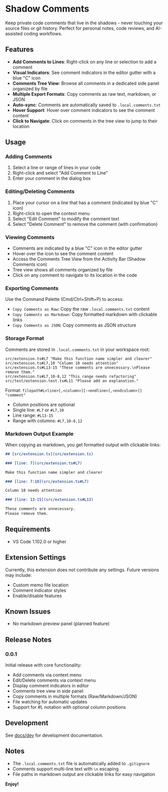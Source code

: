 # Shadow Comments

Keep private code comments that live in the shadows - never touching your source files or git history. Perfect for personal notes, code reviews, and AI-assisted coding workflows.

## Features

- **Add Comments to Lines**: Right-click on any line or selection to add a comment
- **Visual Indicators**: See comment indicators in the editor gutter with a blue "C" icon
- **Comments Tree View**: Browse all comments in a dedicated side panel organized by file
- **Multiple Export Formats**: Copy comments as raw text, markdown, or JSON
- **Auto-sync**: Comments are automatically saved to `.local.comments.txt`
- **Hover Support**: Hover over comment indicators to see the comment content
- **Click to Navigate**: Click on comments in the tree view to jump to their location

## Usage

### Adding Comments

1. Select a line or range of lines in your code
2. Right-click and select "Add Comment to Line"
3. Enter your comment in the dialog box

### Editing/Deleting Comments

1. Place your cursor on a line that has a comment (indicated by blue "C" icon)
2. Right-click to open the context menu
3. Select "Edit Comment" to modify the comment text
4. Select "Delete Comment" to remove the comment (with confirmation)

### Viewing Comments

- Comments are indicated by a blue "C" icon in the editor gutter
- Hover over the icon to see the comment content
- Access the Comments Tree View from the Activity Bar (Shadow Comments icon)
- Tree view shows all comments organized by file
- Click on any comment to navigate to its location in the code

### Exporting Comments

Use the Command Palette (Cmd/Ctrl+Shift+P) to access:
- `Copy Comments as Raw`: Copy the raw `.local.comments.txt` content
- `Copy Comments as Markdown`: Copy formatted markdown with clickable links
- `Copy Comments as JSON`: Copy comments as JSON structure

### Storage Format

Comments are stored in `.local.comments.txt` in your workspace root:

```
src/extension.ts#L7 "Make this function name simpler and clearer"
src/extension.ts#L7,10 "Column 10 needs attention"
src/extension.ts#L13-15 "These comments are unnecessary.\nPlease remove them."
src/extension.ts#L7,10-8,12 "This range needs refactoring"
src/test/extension.test.ts#L11 "Please add an explanation."
```

Format: `filepath#L<line>[,<column>][-<endline>[,<endcolumn>]] "comment"`
- Column positions are optional
- Single line: `#L7` or `#L7,10` 
- Line range: `#L13-15`
- Range with columns: `#L7,10-8,12`

### Markdown Output Example

When copying as markdown, you get formatted output with clickable links:

```markdown
## [src/extension.ts](src/extension.ts)

### [line: 7](src/extension.ts#L7)

Make this function name simpler and clearer

### [line: 7:10](src/extension.ts#L7)

Column 10 needs attention

### [line: 13-15](src/extension.ts#L13)

These comments are unnecessary.
Please remove them.
```

## Requirements

- VS Code 1.102.0 or higher

## Extension Settings

Currently, this extension does not contribute any settings. Future versions may include:
- Custom memo file location
- Comment indicator styles
- Enable/disable features

## Known Issues

- No markdown preview panel (planned feature)

## Release Notes

### 0.0.1

Initial release with core functionality:
- Add comments via context menu
- Edit/Delete comments via context menu
- Display comment indicators in editor
- Comments tree view in side panel
- Copy comments in multiple formats (Raw/Markdown/JSON)
- File watching for automatic updates
- Support for #L notation with optional column positions

## Development

See [docs/dev](./docs/dev) for development documentation.

## Notes

- The `.local.comments.txt` file is automatically added to `.gitignore`
- Comments support multi-line text with `\n` escaping
- File paths in markdown output are clickable links for easy navigation

**Enjoy!**